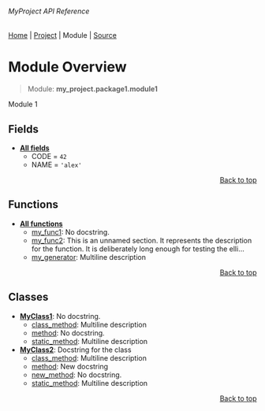 ###### MyProject API Reference
[Home](/docs/this/is/a/test/README.md) | [Project](/README.md) | Module | [Source](/src/my_project/package1/module1.py)

# Module Overview
> Module: **my\_project.package1.module1**

Module 1

## Fields
- [**All fields**](/docs/this/is/a/test/modules/my_project/package1/module1/fields.md)
    - CODE = `42`
    - NAME = `'alex'`

<p align="right"><a href="#myproject-api-reference">Back to top</a></p>

## Functions
- [**All functions**](/docs/this/is/a/test/modules/my_project/package1/module1/funcs.md)
    - [my\_func1](/docs/this/is/a/test/modules/my_project/package1/module1/funcs.md#my_func1): No docstring.
    - [my\_func2](/docs/this/is/a/test/modules/my_project/package1/module1/funcs.md#my_func2): This is an unnamed section. It represents the description  for the function. It is deliberately long enough for testing the elli...
    - [my\_generator](/docs/this/is/a/test/modules/my_project/package1/module1/funcs.md#my_generator): Multiline  description

<p align="right"><a href="#myproject-api-reference">Back to top</a></p>

## Classes
- [**MyClass1**](/docs/this/is/a/test/modules/my_project/package1/module1/class-MyClass1.md): No docstring.
    - [class\_method](/docs/this/is/a/test/modules/my_project/package1/module1/class-MyClass1.md#class_method): Multiline description
    - [method](/docs/this/is/a/test/modules/my_project/package1/module1/class-MyClass1.md#method): No docstring.
    - [static\_method](/docs/this/is/a/test/modules/my_project/package1/module1/class-MyClass1.md#static_method): Multiline description
- [**MyClass2**](/docs/this/is/a/test/modules/my_project/package1/module1/class-MyClass2.md): Docstring for the class
    - [class\_method](/docs/this/is/a/test/modules/my_project/package1/module1/class-MyClass2.md#class_method): Multiline description
    - [method](/docs/this/is/a/test/modules/my_project/package1/module1/class-MyClass2.md#method): New docstring
    - [new\_method](/docs/this/is/a/test/modules/my_project/package1/module1/class-MyClass2.md#new_method): No docstring.
    - [static\_method](/docs/this/is/a/test/modules/my_project/package1/module1/class-MyClass2.md#static_method): Multiline description

<p align="right"><a href="#myproject-api-reference">Back to top</a></p>
